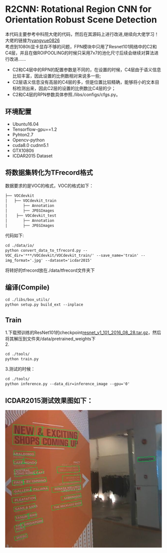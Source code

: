 # R2CNN: Rotational Region CNN for Orientation Robust Scene Detection  

本代码主要参考中科院大佬的代码，然后在其源码上进行改进,继续向大佬学习！   
大佬的链接为[yangyue0826](https://github.com/yangxue0827)  
考虑到1080ti显卡显存不够的问题，FPN模块中只用了Resnet101网络中的C2和C4层，并且在做ROIPOOLING的时候只采用7x7的池化尺寸后续会继续对算法进行改进......  
* C2和C4层中的RPN的配置参数是不同的，在设置的时候，C4层由于语义信息比较丰富，因此设置的比例数相对来说多一些;
* C2层语义信息没有高层的C4层的多，但是位置比较精确，能够将小的文本目标检测出来，因此C2层的设置的比例数比C4层的少；
* C2和C4层的RPN参数具体参照./libs/configs/cfgs.py。

## 环境配置

* Ubuntu16.04
* Tensorflow-gpu==1.2
* Pyhton2.7
* Opencv-python
* cuda8.0 cudnn5.1
* GTX1080ti  
* ICDAR2015 Dataset
## 将数据集转化为TFrecord格式  
数据要求的是VOC的格式，VOC的格式如下：  
```
├── VOCdevkit
│   ├── VOCdevkit_train
│       ├── Annotation
│       ├── JPEGImages
│    ├── VOCdevkit_test
│       ├── Annotation
│       ├── JPEGImages
```  
代码如下:
```
cd ./data/io/
python convert_data_to_tfrecord.py --VOC_dir='***/VOCdevkit/VOCdevkit_train/' --save_name='train' --img_format='.jpg' --dataset='icdar2015'  
```
将转好的tfrecord放在./data/tfrecord文件夹下  
## 编译(Compile)
```
cd ./libs/box_utils/
python setup.py build_ext --inplace
```  

## Train
1.下载预训练的ResNet101的checkpoint[resnet_v1_101_2016_08_28.tar.gz](http://download.tensorflow.org/models/resnet_v1_101_2016_08_28.tar.gz)，然后将其解压到文件夹/data/pretrained_weights下  
2.

```
cd ./tools/
python train.py
```  
3.测试的时候：
```
cd ./tools/
python inference.py --data_dir=inference_image --gpu='0'
```  

## ICDAR2015测试效果图如下：
![demo1](./demo_img/1.png)  
